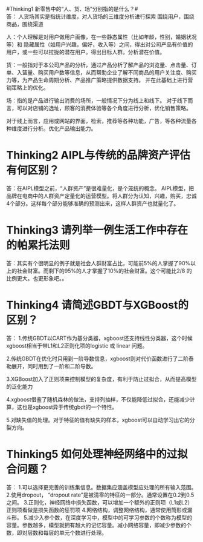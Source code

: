 #Thinking1	新零售中的“人、货、场”分别指的是什么？#			
答：
人货场其实是指统计维度，对人货场的三维度分析进行探索 围绕用户，围绕商品，围绕渠道

人：个人理解是对用户做用户画像，在一些静态属性（比如年龄，性别，婚姻状况等）和 隐藏属性（如用户兴趣，偏好，收入等）之间，得出对公司产品有价值的用户，或一些可以拉拢的潜在用户。得出目标人群。分析潜在价值。

货：一般指对于本公司产品的分析，通过产品分析了解产品的浏览量、点击量、订单、入篮量、购买用户数等信息，从而帮助企业了解不同商品的用户关注度、购买力等，为产品生命周期分析、产品推广策略提供数据支持。
并在此基础上进行营销策略上的优化。

场：指的是产品进行输出消费的场所，一般情况下分为线上和线下。
对于线下而言，可以对店铺的选址，顾客的消费体验等各个角度进行分析，优化销售策略。

对于线上而言，应用或网站的界面，检索，推荐等各种功能，广告，等各种流量各种维度进行分析。优化产品输出能力。





# Thinking2	AIPL与传统的品牌资产评估有何区别？ #	

答：在AIPL模型之前，“人群资产”是很难量化，是个笼统的概念。
AIPL模型，把品牌在电商中的人群资产定量化的运营模型。将人群分为认知，兴趣，购买，忠诚4个部分。这样每个部分能够准确的预测出来，这样人群资产也就量化了。



		
# Thinking3	请列举一例生活工作中存在的帕累托法则 #			

答：其实有个很明显的例子就是社会人群财富占比，可能前5%的人掌握了90%以上的社会财富。而剩下的95%的人才掌握了10%的社会财富。这个可能比2/8 的比例更大。也更形象吧。。




# Thinking4	请简述GBDT与XGBoost的区别？ #

答：
1.传统GBDT以CART作为基分类器，xgboost还支持线性分类器，这个时候xgboost相当于带L1和L2正则化项的logistic  或  linear 问题。

2.传统GBDT在优化时只用到一阶导数信息，xgboost则对代价函数进行了二阶泰勒展开，同时用到了一阶和二阶导数。

3.XGBoost加入了正则项来控制模型的复杂度，有利于防止过拟合，从而提高模型的泛化能力

4.xgboost借鉴了随机森林的做法，支持列抽样，不仅能降低过拟合，还能减少计算，这也是xgboost异于传统gbdt的一个特性。

5.对缺失值的处理。对于特征的值有缺失的样本，xgboost可以自动学习出它的分裂方向。



# Thinking5	如何处理神经网络中的过拟合问题？ #			
答：
1.可以选择更完善的训练集信息。数据集应涵盖模型应处理的所有输入范围。
2.使用dropout， “dropout rate”是被清零的特征的一部分。通常设置在0.2到0.5之间。
3.正则化，神经网络中损失函数，可以增加一个额外的正则项（L1或L2）正则项看做是损失函数的惩罚项
4.网络结构，调整网络结构，通常使用筒形或漏斗形。
5.减少入参个数，在深度学习中，模型中的可学习参数的个数称为模型的容量。参数越多，模型就拥有越大的记忆容量。减小网络容量，即减少参数的个数，即对层数和每层的单元个数进行处理。



